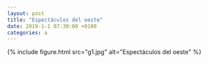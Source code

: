 ```yaml
---
layout: post
title: "Espectáculos del oeste"
date: 2019-1-1 07:30:00 +0100
categories: a
---
```


{% include figure.html src="g1.jpg" alt="Espectáculos del oeste" %}
